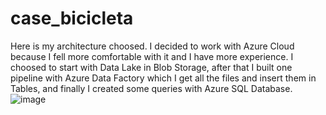 # case_bicicleta

Here is my architecture choosed. I decided to work with Azure Cloud because I fell more comfortable with it and I have more experience. I choosed to start with Data Lake in Blob Storage, after that I built one pipeline with Azure Data Factory which I get all the files and insert them in Tables, and finally I created some queries with Azure SQL Database.
![image](https://user-images.githubusercontent.com/71462479/164576817-a21f09f3-d211-4405-bbe2-31f86e11c5dc.png)

